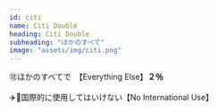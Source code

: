 ```yaml
---
id: citi
name: Citi Double
heading: Citi Double
subheading: "ほかのすべて"
image: "assets/img/citi.png"
---
```

🉑ほかのすべてで　【Everything Else】<strong>２％</strong><br />
<br />
✈️🚫国際的に使用してはいけない【No International Use】
